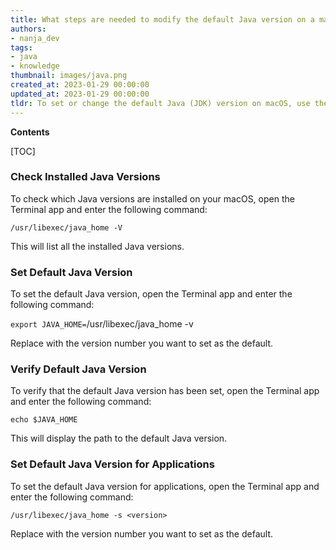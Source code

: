 ```yaml
---
title: What steps are needed to modify the default Java version on a mac computer?
authors:
- nanja_dev
tags:
- java
- knowledge
thumbnail: images/java.png
created_at: 2023-01-29 00:00:00
updated_at: 2023-01-29 00:00:00
tldr: To set or change the default Java (JDK) version on macOS, use the command line tool `/usr/libexec/java\_home -v [version] -s` to set the desired version.
---
```


**Contents**

[TOC]

### Check Installed Java Versions

To check which Java versions are installed on your macOS, open the Terminal app and enter the following command:

`/usr/libexec/java_home -V`

This will list all the installed Java versions.

### Set Default Java Version

To set the default Java version, open the Terminal app and enter the following command:

`export JAVA_HOME=`/usr/libexec/java_home -v <version>

Replace <version> with the version number you want to set as the default.

### Verify Default Java Version

To verify that the default Java version has been set, open the Terminal app and enter the following command:

`echo $JAVA_HOME`

This will display the path to the default Java version.

### Set Default Java Version for Applications

To set the default Java version for applications, open the Terminal app and enter the following command:

`/usr/libexec/java_home -s <version>`

Replace <version> with the version number you want to set as the default.
